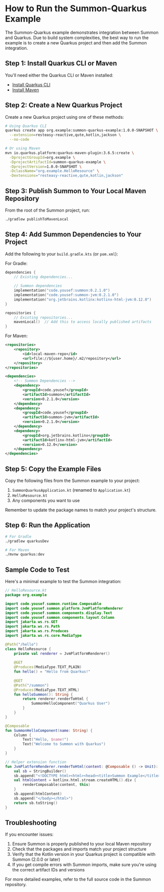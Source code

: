 # How to Run the Summon-Quarkus Example

The Summon-Quarkus example demonstrates integration between Summon and Quarkus. Due to build system complexities, the best way to run the example is to create a new Quarkus project and then add the Summon integration.

## Step 1: Install Quarkus CLI or Maven

You'll need either the Quarkus CLI or Maven installed:

- [Install Quarkus CLI](https://quarkus.io/guides/cli-tooling)
- [Install Maven](https://maven.apache.org/install.html)

## Step 2: Create a New Quarkus Project

Create a new Quarkus project using one of these methods:

```bash
# Using Quarkus CLI
quarkus create app org.example:summon-quarkus-example:1.0.0-SNAPSHOT \
  --extension=resteasy-reactive,qute,kotlin,jackson \
  --no-code

# Or using Maven
mvn io.quarkus.platform:quarkus-maven-plugin:3.6.5:create \
  -DprojectGroupId=org.example \
  -DprojectArtifactId=summon-quarkus-example \
  -DprojectVersion=1.0.0-SNAPSHOT \
  -DclassName="org.example.HelloResource" \
  -Dextensions="resteasy-reactive,qute,kotlin,jackson"
```

## Step 3: Publish Summon to Your Local Maven Repository

From the root of the Summon project, run:

```bash
./gradlew publishToMavenLocal
```

## Step 4: Add Summon Dependencies to Your Project

Add the following to your `build.gradle.kts` (or `pom.xml`):

For Gradle:
```kotlin
dependencies {
    // Existing dependencies...
    
    // Summon dependencies
    implementation("code.yousef:summon:0.2.1.0")
    implementation("code.yousef:summon-jvm:0.2.1.0")
    implementation("org.jetbrains.kotlinx:kotlinx-html-jvm:0.12.0")
}

repositories {
    // Existing repositories...
    mavenLocal()  // Add this to access locally published artifacts
}
```

For Maven:
```xml
<repositories>
    <repository>
        <id>local-maven-repo</id>
        <url>file://${user.home}/.m2/repository</url>
    </repository>
</repositories>

<dependencies>
    <!-- Summon Dependencies -->
    <dependency>
        <groupId>code.yousef</groupId>
        <artifactId>summon</artifactId>
        <version>0.2.1.0</version>
    </dependency>
    <dependency>
        <groupId>code.yousef</groupId>
        <artifactId>summon-jvm</artifactId>
        <version>0.2.1.0</version>
    </dependency>
    <dependency>
        <groupId>org.jetbrains.kotlinx</groupId>
        <artifactId>kotlinx-html-jvm</artifactId>
        <version>0.12.0</version>
    </dependency>
</dependencies>
```

## Step 5: Copy the Example Files

Copy the following files from the Summon example to your project:

1. `SummonQuarkusApplication.kt` (renamed to `Application.kt`)
2. `HelloResource.kt`
3. Any components you want to use

Remember to update the package names to match your project's structure.

## Step 6: Run the Application

```bash
# For Gradle
./gradlew quarkusDev

# For Maven
./mvnw quarkus:dev
```

## Sample Code to Test

Here's a minimal example to test the Summon integration:

```kotlin
// HelloResource.kt
package org.example

import code.yousef.summon.runtime.Composable
import code.yousef.summon.platform.JvmPlatformRenderer
import code.yousef.summon.components.display.Text
import code.yousef.summon.components.layout.Column
import jakarta.ws.rs.GET
import jakarta.ws.rs.Path
import jakarta.ws.rs.Produces
import jakarta.ws.rs.core.MediaType

@Path("/hello")
class HelloResource {
    private val renderer = JvmPlatformRenderer()
    
    @GET
    @Produces(MediaType.TEXT_PLAIN)
    fun hello() = "Hello from Quarkus!"
    
    @GET
    @Path("/summon")
    @Produces(MediaType.TEXT_HTML)
    fun helloSummon(): String {
        return renderer.renderToHtml {
            SummonHelloComponent("Quarkus User")
        }
    }
}

@Composable
fun SummonHelloComponent(name: String) {
    Column {
        Text("Hello, $name!")
        Text("Welcome to Summon with Quarkus")
    }
}

// Helper extension function
fun JvmPlatformRenderer.renderToHtml(content: @Composable () -> Unit): String {
    val sb = StringBuilder()
    sb.append("<!DOCTYPE html><html><head><title>Summon Example</title></head><body>")
    val htmlContent = kotlinx.html.stream.createHTML().div {
        renderComposable(content, this)
    }
    sb.append(htmlContent)
    sb.append("</body></html>")
    return sb.toString()
}
```

## Troubleshooting

If you encounter issues:

1. Ensure Summon is properly published to your local Maven repository
2. Check that the packages and imports match your project structure
3. Verify that the Kotlin version in your Quarkus project is compatible with Summon (2.0.0 or later)
4. If you get compile errors with Summon imports, make sure you're using the correct artifact IDs and versions

For more detailed examples, refer to the full source code in the Summon repository. 